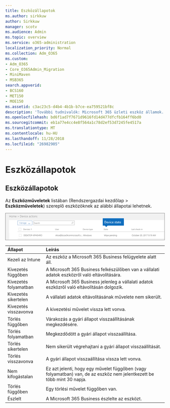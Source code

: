 ```yaml
---
title: Eszközállapotok
ms.author: sirkkuw
author: Sirkkuw
manager: scotv
ms.audience: Admin
ms.topic: overview
ms.service: o365-administration
localization_priority: Normal
ms.collection: Adm_O365
ms.custom:
- Adm_O365
- Core_O365Admin_Migration
- MiniMaven
- MSB365
search.appverid:
- BCS160
- MET150
- MOE150
ms.assetid: c3ac23c5-d4b4-4b1b-b7ce-ea759521bf8c
description: 'További tudnivalók: Microsoft 365 üzleti eszköz államok.'
ms.openlocfilehash: bd6f1ad7f7671d9616fd14d477dfcfb164ff6bd0
ms.sourcegitcommit: eb1a77e4cc4e8f564a1c78d2ef53d7245fe4517a
ms.translationtype: MT
ms.contentlocale: hu-HU
ms.lasthandoff: 11/28/2018
ms.locfileid: "26982905"
---
```

# <a name="device-states"></a>Eszközállapotok

## <a name="device-states"></a>Eszközállapotok

Az **Eszközműveletek** listában (Rendszergazdai kezdőlap \> **Eszközműveletek**) szereplő eszközöknek az alábbi állapotai lehetnek.
  
![In the Device actions list, you can see the Devices states.](media/a621c47e-45d9-4e1a-beb9-c03254d40c1d.png)
  
|**Állapot**|**Leírás**|
|:-----|:-----|
|Kezeli az Intune  <br/> |Az eszköz a Microsoft 365 Business felügyelete alatt áll.  <br/> |
|Kivezetés függőben  <br/> |A Microsoft 365 Business felkészülőben van a vállalati adatok eszközről való eltávolítására.  <br/> |
|Kivezetés folyamatban  <br/> |A Microsoft 365 Business jelenleg a vállalati adatok eszközről való eltávolításán dolgozik.  <br/> |
|Kivezetés sikertelen  <br/> | A vállalati adatok eltávolításának művelete nem sikerült.  <br/> |
|Kivezetés visszavonva  <br/> |A kivezetési művelet vissza lett vonva.  <br/> |
|Törlés függőben  <br/> |Várakozás a gyári állapot visszaállításának megkezdésére.  <br/> |
|Törlés folyamatban  <br/> |Megkezdődött a gyári állapot visszaállítása.  <br/> |
|Törlés sikertelen  <br/> |Nem sikerült végrehajtani a gyári állapot visszaállítását.  <br/> |
|Törlés visszavonva  <br/> |A gyári állapot visszaállítása vissza lett vonva.  <br/> |
|Nem kifogástalan  <br/> |Ez azt jelenti, hogy egy művelet függőben (vagy folyamatban) van, de az eszköz nem jelentkezett be több mint 30 napja.  <br/> |
|Törlés függőben  <br/> |Egy törlési művelet függőben van.  <br/> |
|Észlelt  <br/> |A Microsoft 365 Business észlelte az eszközt.  <br/> |
   
